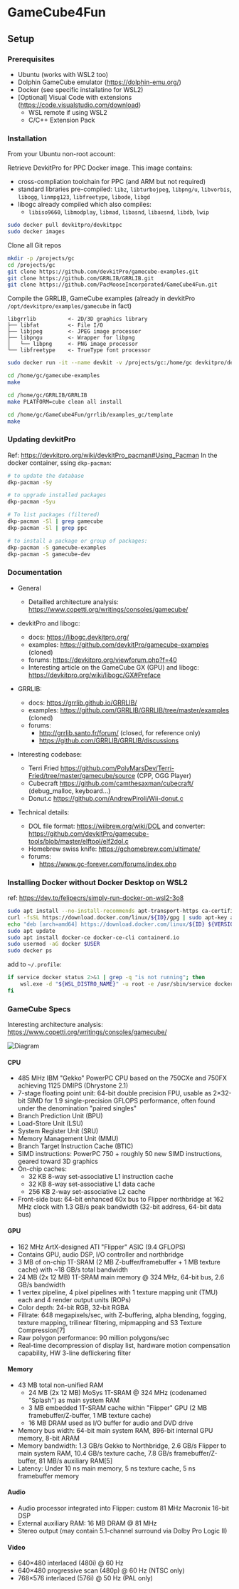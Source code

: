 # GameCube4Fun

## Setup

### Prerequisites

 - Ubuntu (works with WSL2 too)
 - Dolphin GameCube emulator (https://dolphin-emu.org/)
 - Docker (see specific installatino for WSL2)
 - [Optional] Visual Code with extensions (https://code.visualstudio.com/download)
   - WSL remote if using WSL2
   - C/C++ Extension Pack

### Installation

From your Ubuntu non-root account:

Retrieve DevkitPro for PPC Docker image. This image contains:
 - cross-compliation toolchain for PPC (and ARM but not required)
 - standard libraries pre-compiled: `libz`, `libturbojpeg`, `libpng/u`, `libvorbis`, `libogg`, `linmpg123`, `libfreetype`, `libode`, `libgd`
 - libogc already compiled which also compiles:
   - `libiso9660`, `libmodplay`, `libmad`, `libasnd`, `libaesnd`, `libdb`, `lwip`

````bash
sudo docker pull devkitpro/devkitppc
sudo docker images
````

Clone all Git repos

````bash
mkdir -p /projects/gc
cd /projects/gc
git clone https://github.com/devkitPro/gamecube-examples.git
git clone https://github.com/GRRLIB/GRRLIB.git
git clone https://github.com/PacMooseIncorporated/GameCube4Fun.git
````

Compile the GRRLIB, GameCube examples (already in devkitPro `/opt/devkitpro/examples/gamecube` in fact)

```text
libgrrlib          <- 2D/3D graphics library
├── libfat         <- File I/O
├── libjpeg        <- JPEG image processor
├── libpngu        <- Wrapper for libpng
│   └── libpng     <- PNG image processor
└── libfreetype    <- TrueType font processor
```

````bash
sudo docker run -it --name devkit -v /projects/gc:/home/gc devkitpro/devkitppc bash

cd /home/gc/gamecube-examples
make

cd /home/gc/GRRLIB/GRRLIB
make PLATFORM=cube clean all install

cd /home/gc/GameCube4Fun/grrlib/examples_gc/template
make
````

### Updating devkitPro

Ref: https://devkitpro.org/wiki/devkitPro_pacman#Using_Pacman
In the docker container, ssing `dkp-pacman`:

````bash
# to update the database
dkp-pacman -Sy

# to upgrade installed packages
dkp-pacman -Syu

# To list packages (filtered)
dkp-pacman -Sl | grep gamecube
dkp-pacman -Sl | grep ppc

# to install a package or group of packages:
dkp-pacman -S gamecube-examples
dkp-pacman -S gamecube-dev
````

### Documentation

 - General
   - Detailled architecture analysis: https://www.copetti.org/writings/consoles/gamecube/
   
 - devkitPro and libogc: 
   - docs: https://libogc.devkitpro.org/
   - examples: https://github.com/devkitPro/gamecube-examples (cloned)
   - forums: https://devkitpro.org/viewforum.php?f=40
   - Interesting article on the GameCube GX (GPU) and libogc: https://devkitpro.org/wiki/libogc/GX#Preface

 - GRRLIB: 
   - docs: https://grrlib.github.io/GRRLIB/
   - examples: https://github.com/GRRLIB/GRRLIB/tree/master/examples (cloned)
   - forums: 
     - http://grrlib.santo.fr/forum/ (closed, for reference only)
     - https://github.com/GRRLIB/GRRLIB/discussions

 - Interesting codebase:
   - Terri Fried https://github.com/PolyMarsDev/Terri-Fried/tree/master/gamecube/source (CPP, OGG Player)
   - Cubecraft https://github.com/camthesaxman/cubecraft/ (debug_malloc, keyboard...)
   - Donut.c https://github.com/AndrewPiroli/Wii-donut.c

 - Technical details:
   - DOL file format: https://wiibrew.org/wiki/DOL and converter: https://github.com/devkitPro/gamecube-tools/blob/master/elftool/elf2dol.c
   - Homebrew swiss knife: https://gchomebrew.com/ultimate/
   - forums:
     - https://www.gc-forever.com/forums/index.php



### Installing Docker without Docker Desktop on WSL2

ref: https://dev.to/felipecrs/simply-run-docker-on-wsl2-3o8

````bash
sudo apt install --no-install-recommends apt-transport-https ca-certificates curl gnupg2
curl -fsSL https://download.docker.com/linux/${ID}/gpg | sudo apt-key add -
echo "deb [arch=amd64] https://download.docker.com/linux/${ID} ${VERSION_CODENAME} stable" | sudo tee /etc/apt/sources.list.d/docker.list
sudo apt update
sudo apt install docker-ce docker-ce-cli containerd.io
sudo usermod -aG docker $USER
sudo docker ps 
````

add to `~/.profile`:

````bash
if service docker status 2>&1 | grep -q "is not running"; then
    wsl.exe -d "${WSL_DISTRO_NAME}" -u root -e /usr/sbin/service docker start >/dev/null 2>&1
fi
````

### GameCube Specs

Interesting architecture analysis: https://www.copetti.org/writings/consoles/gamecube/

![Diagram](https://www.copetti.org/images/consoles/gamecube/diagram.16197a0592c42561f8de09770f400e1ffc421267dbca8c662a97a69e53ff8520.png)

#### CPU

 - 485 MHz IBM "Gekko" PowerPC CPU based on the 750CXe and 750FX achieving 1125 DMIPS (Dhrystone 2.1)
 - 7-stage floating point unit: 64-bit double precision FPU, usable as 2×32-bit SIMD for 1.9 single-precision GFLOPS performance, often found under the denomination "paired singles"
 - Branch Prediction Unit (BPU)
 - Load-Store Unit (LSU)
 - System Register Unit (SRU)
 - Memory Management Unit (MMU)
 - Branch Target Instruction Cache (BTIC)
 - SIMD instructions: PowerPC 750 + roughly 50 new SIMD instructions, geared toward 3D graphics
 - On-chip caches:
   - 32 KB 8-way set-associative L1 instruction cache
   - 32 KB 8-way set-associative L1 data cache
   - 256 KB 2-way set-associative L2 cache
 - Front-side bus: 64-bit enhanced 60x bus to Flipper northbridge at 162 MHz clock with 1.3 GB/s peak bandwidth (32-bit address, 64-bit data bus)

#### GPU
 
 - 162 MHz ArtX-designed ATI "Flipper" ASIC (9.4 GFLOPS)
 - Contains GPU, audio DSP, I/O controller and northbridge
 - 3 MB of on-chip 1T-SRAM (2 MB Z-buffer/framebuffer + 1 MB texture cache) with ~18 GB/s total bandwidth
 - 24 MB (2x 12 MB) 1T-SRAM main memory @ 324 MHz, 64-bit bus, 2.6 GB/s bandwidth
 - 1 vertex pipeline, 4 pixel pipelines with 1 texture mapping unit (TMU) each and 4 render output units (ROPs)
 - Color depth: 24-bit RGB, 32-bit RGBA
 - Fillrate: 648 megapixels/sec, with Z-buffering, alpha blending, fogging, texture mapping, trilinear filtering, mipmapping and S3 Texture Compression[7]
 - Raw polygon performance: 90 million polygons/sec
 - Real-time decompression of display list, hardware motion compensation capability, HW 3-line deflickering filter

#### Memory

 - 43 MB total non-unified RAM
   - 24 MB (2x 12 MB) MoSys 1T-SRAM @ 324 MHz (codenamed "Splash") as main system RAM
   - 3 MB embedded 1T-SRAM cache within "Flipper" GPU (2 MB framebuffer/Z-buffer, 1 MB texture cache)
   - 16 MB DRAM used as I/O buffer for audio and DVD drive
 - Memory bus width: 64-bit main system RAM, 896-bit internal GPU memory, 8-bit ARAM
 - Memory bandwidth: 1.3 GB/s Gekko to Northbridge, 2.6 GB/s Flipper to main system RAM, 10.4 GB/s texture cache, 7.8 GB/s framebuffer/Z-buffer, 81 MB/s auxiliary RAM[5]
 - Latency: Under 10 ns main memory, 5 ns texture cache, 5 ns framebuffer memory

#### Audio

 - Audio processor integrated into Flipper: custom 81 MHz Macronix 16-bit DSP
 - External auxiliary RAM: 16 MB DRAM @ 81 MHz
 - Stereo output (may contain 5.1-channel surround via Dolby Pro Logic II)

#### Video

 - 640×480 interlaced (480i) @ 60 Hz
 - 640×480 progressive scan (480p) @ 60 Hz (NTSC only)
 - 768×576 interlaced (576i) @ 50 Hz (PAL only)

